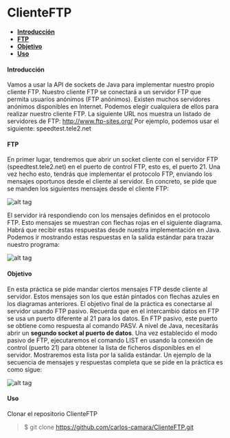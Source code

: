 ClienteFTP
======================



  
  - [__Introducción__](#introducción)
  - [__FTP__](#ftp)
  - [__Objetivo__](#objetivo)
  - [__Uso__](#uso)
  
 


#### Introducción 

Vamos a usar la API de sockets de Java para implementar nuestro propio cliente FTP. Nuestro
cliente FTP se conectará a un servidor FTP que permita usuarios anónimos (FTP anónimos).
Existen muchos servidores anónimos disponibles en Internet. Podemos elegir cualquiera de
ellos para realizar nuestro cliente FTP.
La siguiente URL nos muestra un listado de servidores
de FTP: http://www.ftp-sites.org/
Por ejemplo, podemos usar el siguiente:
speedtest.tele2.net


#### FTP 

En primer lugar, tendremos que abrir un socket cliente con el servidor FTP
(speedtest.tele2.net) en el puerto de control FTP, esto es, el puerto 21. Una vez hecho
esto, tendrás que implementar el protocolo FTP, enviando los mensajes oportunos desde el
cliente al servidor. En concreto, se pide que se manden los siguientes mensajes desde el
cliente FTP:


![alt tag](https://github.com/carlos-camara/ClienteFTP/blob/master/mensajeftp.png)

El servidor irá respondiendo con los mensajes definidos en el protocolo FTP. Esto mensajes se
muestran con flechas rojas en el siguiente diagrama. Habrá que recibir estas respuestas desde
nuestra implementación en Java. Podemos ir mostrando estas respuestas en la salida estándar
para trazar nuestro programa:

![alt tag](https://github.com/carlos-camara/ClienteFTP/blob/master/mensajeftp2.png)


#### Objetivo 

En esta práctica se pide mandar ciertos mensajes FTP desde cliente al servidor. Estos mensajes
son los que están pintados con flechas azules en los diagramas anteriores.
El objetivo final de la práctica es conectarse al servidor usando FTP pasivo. Recuerda que en el
intercambio datos en FTP se usa un puerto diferente al 21 para los datos. En FTP pasivo, este
puerto se obtiene como respuesta al comando PASV. A nivel de Java, necesitarás abrir un
**segundo socket al puerto de datos**.
Una vez establecido el modo pasivo de FTP, ejecutaremos el comando LIST en usando la
conexión de control (puerto 21) para obtener la lista de ficheros disponibles en el servidor.
Mostraremos esta lista por la salida estándar.
Un ejemplo de la secuencia de mensajes y respuestas completa que se pide en la práctica es
como sigue:

![alt tag](https://github.com/carlos-camara/ClienteFTP/blob/master/fotoftp3.png)

#### Uso 
Clonar el repositorio ClienteFTP
 >$ git clone https://github.com/carlos-camara/ClienteFTP.git
